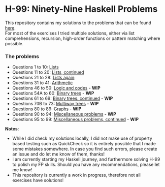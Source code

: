 # H-99: Ninety-Nine Haskell Problems

This repository contains my solutions to the problems that can be found [here](https://wiki.haskell.org/H-99:_Ninety-Nine_Haskell_Problems).<br>
For most of the exercises I tried multiple solutions, either via list comprehensions, recursion, high-order functions or pattern matching where possible.

### **The problems**

* Questions 1 to 10: [Lists](Q01-10/lists.md)
* Questions 11 to 20: [Lists, continued](Q11-20/lists-continued.md)
* Questions 21 to 28: [Lists again](Q21-28/lists-again.md)
* Questions 31 to 41: [Arithmetic](Q31-41/arithmetic.md)
* Questions 46 to 50: [Logic and codes]() - **WIP**
* Questions 54A to 60: [Binary trees]() - **WIP**
* Questions 61 to 69: [Binary trees, continued]() - **WIP**
* Questions 70B to 73: [Multiway trees]() - **WIP**
* Questions 80 to 89: [Graphs]() - **WIP**
* Questions 90 to 94: [Miscellaneous problems]() - **WIP**
* Questions 95 to 99: [Miscellaneous problems, continued]() - **WIP**


**Notes**: 
* While I did check my solutions locally, I did not make use of property based testing such as QuickCheck so it is entirely possible that I made some mistakes somewhere. In case you find such errors, please create an issue and do let me know of them, thanks!
* I am currently starting my Haskell journey, and furthermore solving H-99 to polish my FP skills. Should you have any recommendations, please let me know!
* This repository is currently a work in progress, therefore not all exercises have solutions!
